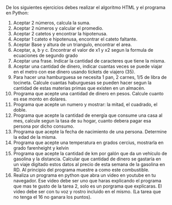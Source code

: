De los siguientes ejercicios debes realizar el algoritmo HTML y el programa en Python: 

1) Aceptar 2 números, calcula la suma.
2) Aceptar 2 números y calcular el promedio. 
3) Aceptar 2 catetos y encontrar la hipotenusa. 
4) Aceptar 1 cateto e hipotenusa, encontrar el cateto faltante.
5) Aceptar Base y altura de un triangulo, encontrar el area.
6) Aceptar, a, b y c. Encontrar el valor de x1 y x2 segun la formula de ecuaciones de segundo grado
7) Aceptar una frase. Indicar la cantidad de caracteres que tiene la misma. 
8) Aceptar una cantidad de dinero, indicar cuantas veces se puede viajar en el metro con ese dinero usando tickets de viajero (35).
9) Para hacer una hamburguesa se necesita 1 pan, 2 carnes, 1/5 de libra de tocineta. Calcule cuantas haburguesas se pueden hacer segun la cantidad de estas materias primas que existen en un almacén. 
10) Programa que acepte una cantidad de dinero en pesos. Calcule cuanto es ese monto en dolares. 
11) Programa que acepte un numero y mostrar: la mitad, el cuadrado, el doble.
12) Programa que acepte la cantidad de energía que consume una casa al mes, calcule segun la tasa de su hogar, cuanto debera pagar esa persona por dicho consumo.
13) Programa que acepte la fecha de nacimiento de una persona. Determine la edad de la misma. 
14) Programa que acepte una temperatura en grados cercius, mostrarla en grado farenheight y kelvin
15) Programa que acepte la cantidad de km por galón que da un vehículo de gasolina y la distancia. Calcular que cantidad de dinero se gastaría en un viaje digitado estos datos al precio de esta semana de la gasolina en RD. Al principio del programa muestre a como este combustible.
16) Realiza un programa en python que abra un video en youtube en tu navegador. Ese video debe ser uno que haras explicando el programa que mas te gusto de la tarea 2, solo es un porgrama que explicaras. El video debe ser con tu voz y rostro incluido en el mismo. (La tarea que no tenga el 16 no ganara los puntos).
